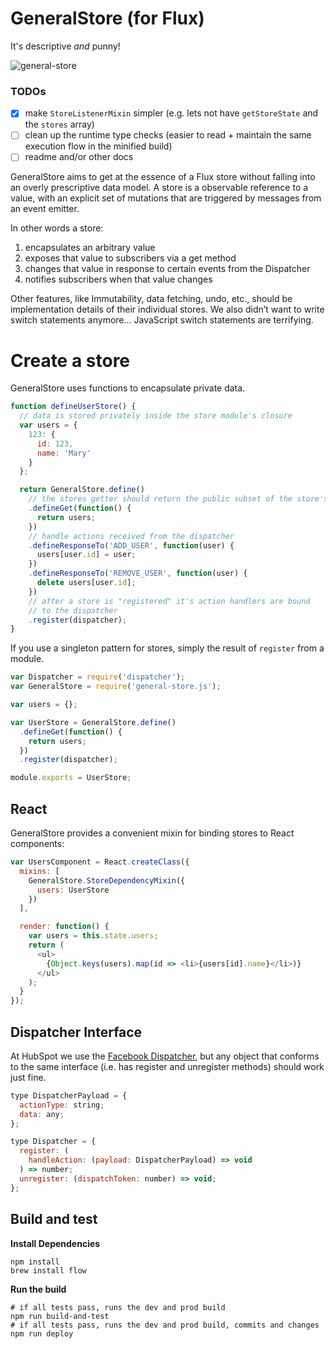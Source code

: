 # GeneralStore (for Flux)

It's descriptive *and* punny!

![general-store](https://git.hubteam.com/github-enterprise-assets/0000/0376/0000/7618/b4cf46ea-a7cb-11e4-86f3-fe5c5c53d10e.jpg)

### TODOs

- [x] make `StoreListenerMixin` simpler (e.g. lets not have `getStoreState` and the `stores` array)
- [ ] clean up the runtime type checks (easier to read + maintain the same execution flow in the minified build)
- [ ] readme and/or other docs

GeneralStore aims to get at the essence of a Flux store without falling into an overly prescriptive data model. A store is a observable reference to a value, with an explicit set of mutations that are triggered by messages from an event emitter.

In other words a store:

1. encapsulates an arbitrary value
2. exposes that value to subscribers via a get method
3. changes that value in response to certain events from the Dispatcher
4. notifies subscribers when that value changes

Other features, like Immutability, data fetching, undo, etc., should be implementation details of their individual stores. We also didn’t want to write switch statements anymore… JavaScript switch statements are terrifying.

# Create a store

GeneralStore uses functions to encapsulate private data.

```javascript
function defineUserStore() {
  // data is stored privately inside the store module's closure
  var users = {
    123: {
      id: 123,
      name: 'Mary'
    }
  };

  return GeneralStore.define()
    // the stores getter should return the public subset of the store's data
    .defineGet(function() {
      return users;
    })
    // handle actions received from the dispatcher
    .defineResponseTo('ADD_USER', function(user) {
      users[user.id] = user;
    })
    .defineResponseTo('REMOVE_USER', function(user) {
      delete users[user.id];
    })
    // after a store is "registered" it's action handlers are bound
    // to the dispatcher
    .register(dispatcher);
}
```

If you use a singleton pattern for stores, simply the result of `register` from a module.

```javascript
var Dispatcher = require('dispatcher');
var GeneralStore = require('general-store.js');

var users = {};

var UserStore = GeneralStore.define()
  .defineGet(function() {
    return users;
  })
  .register(dispatcher);

module.exports = UserStore;
```


## React

GeneralStore provides a convenient mixin for binding stores to React components:

```javascript
var UsersComponent = React.createClass({
  mixins: [
    GeneralStore.StoreDependencyMixin({
      users: UserStore
    })
  ],

  render: function() {
    var users = this.state.users;
    return (
      <ul>
        {Object.keys(users).map(id => <li>{users[id].name}</li>)}
      </ul>
    );
  }
});
```

## Dispatcher Interface

At HubSpot we use the [Facebook Dispatcher](https://github.com/facebook/flux), but any object that conforms to the same interface (i.e. has register and unregister methods) should work just fine.

```javascript
type DispatcherPayload = {
  actionType: string;
  data: any;
};

type Dispatcher = {
  register: (
    handleAction: (payload: DispatcherPayload) => void
  ) => number;
  unregister: (dispatchToken: number) => void;
};
```

## Build and test

**Install Dependencies**

```
npm install
brew install flow
```

**Run the build**
```
# if all tests pass, runs the dev and prod build
npm run build-and-test
# if all tests pass, runs the dev and prod build, commits and changes
npm run deploy
```
